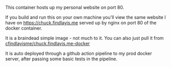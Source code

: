 This container hosts up my personal website on port 80.

If you build and run this on your own machine you'll view the same website I have on https://chuck.findlayis.me served up by nginx on port 80 of the docker container.

It is a braindead simple image - not much to it. You can also just pull it from [cfindlayisme/chuck.findlayis.me-docker](https://hub.docker.com/repository/docker/cfindlayisme/chuck.findlayis.me-docker)

It is auto deployed through a github action pipeline to my prod docker server, after passing some basic tests in the pipeline.